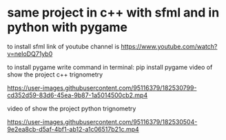 # same project in c++ with sfml  and  in python with pygame  
to install sfml link of youtube channel is
https://www.youtube.com/watch?v=neIoDQ71yb0


to install pygame write command in terminal: pip install pygame
video of show the project c++ trignometry





https://user-images.githubusercontent.com/95116379/182530799-cd352d59-83d6-45ea-9b87-1a5014500cb2.mp4




video of show the project python trignometry




https://user-images.githubusercontent.com/95116379/182530504-9e2ea8cb-d5af-4bf1-ab12-a1c06517b21c.mp4


